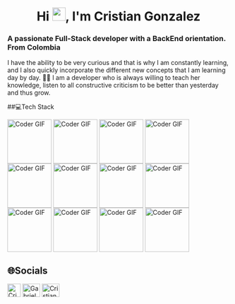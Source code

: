 <h1 align="center">Hi <img src="https://raw.githubusercontent.com/iampavangandhi/iampavangandhi/master/gifs/Hi.gif" width="30px">, I'm Cristian Gonzalez</h1>

<h3>A passionate Full-Stack developer with a BackEnd orientation. From Colombia</h3>
<p>I have the ability to be very curious and that is why I am constantly learning, and I also quickly incorporate the different new concepts that I am learning day by day. 📝📝 I am a developer who is always willing to teach her knowledge, listen to all constructive criticism to be better than yesterday and thus grow.</p>


##💻Tech Stack

<img align="center" src="https://cdn-icons-png.flaticon.com/128/1051/1051326.png" alt="Coder GIF" width="100" > <img align="center" src="https://cdn-icons-png.flaticon.com/128/5968/5968267.png" alt="Coder GIF" width="100" > <img align="center" src="https://cdn-icons-png.flaticon.com/128/5968/5968242.png" alt="Coder GIF" width="100" > <img align="center" src="https://cdn-icons-png.flaticon.com/128/5968/5968292.png" alt="Coder GIF" width="100" ><img align="center" src="https://encrypted-tbn0.gstatic.com/images?q=tbn:ANd9GcRlZShxX58eJu454iY94t1Hjn_VvX58F_nCuCUBSxUenfgB94u9Tq5HVvVT8m0XtvJAf9I&usqp=CAU" alt="Coder GIF" width="100" > <img align="center" src="https://img.icons8.com/color/2x/redux.png" alt="Coder GIF" width="100" > <img align="center" src="https://encrypted-tbn0.gstatic.com/images?q=tbn:ANd9GcRfERx7t-U-8pIy2zoLMjk1VdTrbM7t4BAsfw&usqp=CAU" alt="Coder GIF" width="100" > <img align="center" src="https://cdn-icons-png.flaticon.com/128/919/919825.png" alt="Coder GIF" width="100" > <img align="center" src="https://encrypted-tbn0.gstatic.com/images?q=tbn:ANd9GcSRrYkvqvL1vaGZ2oHaxhz5tSRqx2d1Q9JW4g&usqp=CAU" alt="Coder GIF" width="100" > <img align="center" src="https://encrypted-tbn0.gstatic.com/images?q=tbn:ANd9GcRdcHE8nY9SczqAfy8wp1mavHte-OEyxHpzsNrQYENi_Z1nZ4SwYZiILa3measF1_sPh4M&usqp=CAU" alt="Coder GIF" width="100" > <img align="center" src="https://encrypted-tbn0.gstatic.com/images?q=tbn:ANd9GcTH-xRp4nnuk_Ac8lyGonBfu01mql7hvBQPHW8Yax1bgZXSOS9ppQezEjEx9pZwB9ppz7w&usqp=CAU" alt="Coder GIF" width="100" > <img align="center" src="https://encrypted-tbn0.gstatic.com/images?q=tbn:ANd9GcRBgDczWZ7ULRjkdTf-216TWmvv9DSjEdWzjTsFLk7H5AbEywMginIz7phla6nRxozkNGM&usqp=CAU" alt="Coder GIF" width="100" >


## 🌐Socials
<p align="left">
<a href="mailto:criskol.71@gmail.com"><img align="center" src="https://www.pngmart.com/files/16/Gmail-PNG-Clipart.png" alt="Cristian Gonzalez" height="30" width="30"/></a>
<a href="https://www.linkedin.com/in/cristian-gonzalez-fuentes-developerfullstack/" target="blank"><img align="center" src="https://raw.githubusercontent.com/rahuldkjain/github-profile-readme-generator/master/src/images/icons/Social/linked-in-alt.svg" alt="Gabriel Vodopivec" height="30" width="40" /></a>
<a href="https://www.facebook.com/wacho.gonzalezporshella" target="blank"><img align="center" src="https://raw.githubusercontent.com/rahuldkjain/github-profile-readme-generator/master/src/images/icons/Social/facebook.svg" alt="Cristian Gonzalez" height="30" width="40" /></a>
</p>
